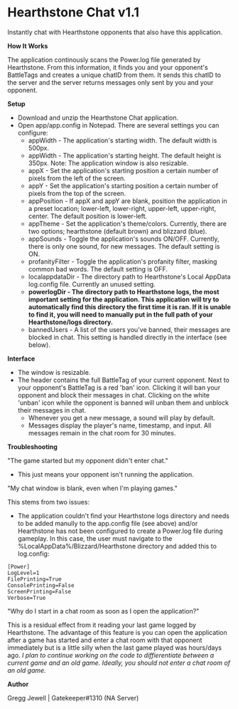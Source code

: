 # Hearthstone Chat v1.1
Instantly chat with Hearthstone opponents that also have this application.

**How It Works**

The application continously scans the Power.log file generated by Hearthstone. From this information, it finds you and your opponent's BattleTags and creates a unique chatID from them. It sends this chatID to the server and the server returns messages only sent by you and your opponent.

**Setup**

* Download and unzip the Hearthstone Chat application.
* Open app/app.config in Notepad. There are several settings you can configure:
  * appWidth - The application's starting width. The default width is 500px.
  * appWidth - The application's starting height. The default height is 350px.
  Note: The application window is also resizable.
  * appX - Set the application's starting position a certain number of pixels from the left of the screen.
  * appY - Set the application's starting position a certain number of pixels from the top of the screen.
  * appPosition - If appX and appY are blank, position the application in a preset location; lower-left, lower-right, upper-left, upper-right, center. The default position is lower-left.
  * appTheme - Set the application's theme/colors. Currently, there are two options; hearthstone (default brown) and blizzard (blue).
  * appSounds - Toggle the application's sounds ON/OFF. Currently, there is only one sound, for new messages. The default setting is ON.
  * profanityFilter - Toggle the application's profanity filter, masking common bad words. The default setting is OFF.
  * localappdataDir - The directory path to Hearthstone's Local AppData log.config file. Currently an unused setting.
  * **powerlogDir - The directory path to Hearthstone logs, the most important setting for the application. This application will try to automatically find this directory the first time it is ran. If it is unable to find it, you will need to manually put in the full path of your Hearthstone/logs directory.**
  * bannedUsers - A list of the users you've banned, their messages are blocked in chat. This setting is handled directly in the interface (see below).

**Interface**

* The window is resizable.
* The header contains the full BattleTag of your current opponent. Next to your opponent's BattleTag is a red 'ban' icon. Clicking it will ban your opponent and block their messages in chat. Clicking on the white 'unban' icon while the opponent is banned will unban them and unblock their messages in chat.
  * Whenever you get a new message, a sound will play by default.
  * Messages display the player's name, timestamp, and input. All messages remain in the chat room for 30 minutes.

**Troubleshooting**

"The game started but my opponent didn't enter chat."
* This just means your opponent isn't running the application.

"My chat window is blank, even when I'm playing games."

This stems from two issues:
* The application couldn't find your Hearthstone logs directory and needs to be added manully to the app.config file (see above) and/or Hearthstone has not been configured to create a Power.log file during gameplay. In this case, the user must navigate to the %LocalAppData%/Blizzard/Hearthstone directory and added this to log.config:

```
[Power]
LogLevel=1
FilePrinting=True
ConsolePrinting=False
ScreenPrinting=False
Verbose=True
```

"Why do I start in a chat room as soon as I open the application?"

This is a residual effect from it reading your last game logged by Hearthstone. The advantage of this feature is you can open the application after a game has started and enter a chat room with that opponent immediately but is a little silly when the last game played was hours/days ago. *I plan to continue working on the code to diffierentiate between a current game and an old game. Ideally, you should not enter a chat room of an old game.*

**Author**

Gregg Jewell | Gatekeeper#1310 (NA Server)
